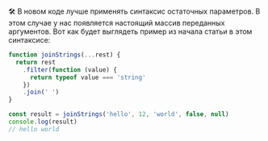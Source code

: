 🛠 В новом коде лучше применять синтаксис остаточных параметров. В этом случае у нас появляется настоящий массив переданных аргументов. Вот как будет выглядеть пример из начала статьи в этом синтаксисе:

```js
function joinStrings(...rest) {
  return rest
    .filter(function (value) {
      return typeof value === 'string'
    })
    .join(' ')
}

const result = joinStrings('hello', 12, 'world', false, null)
console.log(result)
// hello world
```
